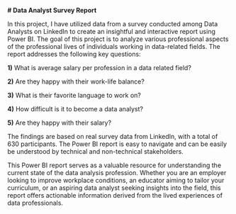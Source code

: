**# Data Analyst Survey Report**

In this project, I have utilized data from a survey conducted among Data Analysts on LinkedIn to create an insightful and interactive report using Power BI. The goal of this project is to analyze various professional aspects of the professional lives of individuals working in data-related fields. The report addresses the following key questions:

**1)** What is average salary per profession in a data related field?

**2)** Are they happy with their work-life balance?

**3)** What is their favorite language to work on?

**4)** How difficult is it to become a data analyst?

**5)** Are they happy with their salary?

The findings are based on real survey data from LinkedIn, with a total of 630 participants. The Power BI report is easy to navigate and can be easily be understood by technical and non-technical stakeholders. 

This Power BI report serves as a valuable resource for understanding the current state of the data analysis profession. Whether you are an employer looking to improve workplace conditions, an educator aiming to tailor your curriculum, or an aspiring data analyst seeking insights into the field, this report offers actionable information derived from the lived experiences of data professionals.
